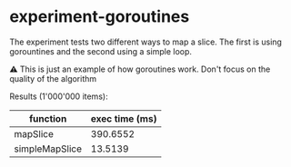 # experiment-goroutines

The experiment tests two different ways to map a slice.
The first is using gorountines and the second using a simple loop.

:warning: This is just an example of how goroutines work. Don't focus on the quality of the algorithm


Results (1'000'000 items):

| function       | exec time (ms) |
| -------------- | -------------- |
| mapSlice       | 390.6552       |
| simpleMapSlice | 13.5139        |
